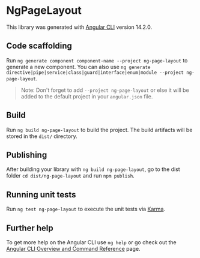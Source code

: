 # NgPageLayout

This library was generated with [Angular CLI](https://github.com/angular/angular-cli) version 14.2.0.

## Code scaffolding

Run `ng generate component component-name --project ng-page-layout` to generate a new component. You can also use `ng generate directive|pipe|service|class|guard|interface|enum|module --project ng-page-layout`.
> Note: Don't forget to add `--project ng-page-layout` or else it will be added to the default project in your `angular.json` file. 

## Build

Run `ng build ng-page-layout` to build the project. The build artifacts will be stored in the `dist/` directory.

## Publishing

After building your library with `ng build ng-page-layout`, go to the dist folder `cd dist/ng-page-layout` and run `npm publish`.

## Running unit tests

Run `ng test ng-page-layout` to execute the unit tests via [Karma](https://karma-runner.github.io).

## Further help

To get more help on the Angular CLI use `ng help` or go check out the [Angular CLI Overview and Command Reference](https://angular.io/cli) page.
